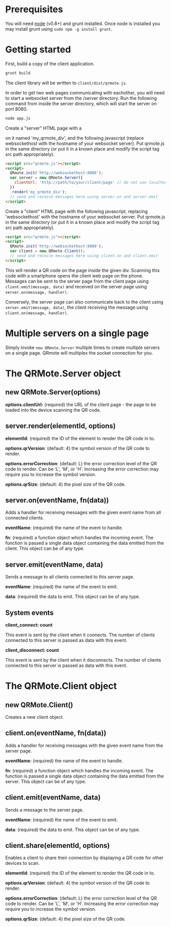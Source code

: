 Prerequisites
=============

You will need [node](http://www.nodejs.org) (v0.8+) and grunt installed. Once node is installed you may install grunt using `sudo npm -g install grunt`.

Getting started
===============

First, build a copy of the client application.

```bash
grunt build
```

The client library will be written to `client/dist/qrmote.js`.

In order to get two web pages communicating with eachother, you will need to start a websocket server from the /server directory. Run the
following command from inside the server directory, which will start the server on port 8080.

```bash
node app.js
```

Create a "server" HTML page with a <div> on it named 'my_qrmote_div', and the following javascript (replace websockethost with the hostname
of your websocket server). Put qrmote.js in the same directory (or put it in a known place and modify the script tag src path appropriately).

```html
<script src="qrmote.js"></script>
<script>
  QRmote.init('http://websockethost:8080');
  var server = new QRmote.Server({
    clientUrl: 'http://path/to/your/client/page' // do not use localhost here - otherwise it will not work on the phone
  })
  .render('my_qrmote_div');
  // send and receive messages here using server.on and server.emit
</script>
```

Create a "client" HTML page with the following javascript, replacing 'websockethost' with the hostname of your websocket server.
Put qrmote.js in the same directory (or put it in a known place and modify the script tag src path appropriately).

```html
<script src="qrmote.js"></script>
<script>
  QRmote.init('http://websockethost:8080');
  var client = new QRmote.Client();
  // send and receive messages here using client.on and client.emit
</script>
```

This will render a QR code on the page inside the given div. Scanning this code with a smartphone opens the client web page on the phone.
Messages can be sent to the server page from the client page using `client.emit(message, data)` and received on the server page using
`server.on(message, handler)`.

Conversely, the server page can also communicate back to the client using `server.emit(message, data)`, the client receiving the message
using `client.on(message, handler)`.


Multiple servers on a single page
=================================

Simply invoke `new QRmote.Server` multiple times to create multiple servers on a single page. QRmote will multiplex the socket connection
for you.


The QRMote.Server object
========================

new QRMote.Server(options)
--------------------------

**options.clientUrl:** (required) the URL of the client page - the page to be loaded into the device scanning the QR code.


server.render(elementId, options)
---------------------------------

**elementId**: (required) the ID of the element to render the QR code in to.

**options.qrVersion**: (default: 4) the symbol version of the QR code to render.

**options.errorCorrection**: (default: L) the error correction level of the QR code to render. Can be 'L', 'M', or 'H'. Increasing the error correction may require you to increase the symbol version.

**options.qrSize**: (default: 4) the pixel size of the QR code.


server.on(eventName, fn(data))
------------------------------

Adds a handler for receiving messages with the given event name from all connected clients.

**eventName**: (required) the name of the event to handle.

**fn**: (required) a function object which handles the incoming event. The function is passed a single data object containing the data emitted from the client. This object can be of any type.


server.emit(eventName, data)
----------------------------

Sends a message to all clients connected to this server page.

**eventName**: (required) the name of the event to emit.

**data**: (required) the data to emit. This object can be of any type.


System events
-------------

**client_connect: count**

This event is sent by the client when it connects. The number of clients connected to this server is passed as data with this event.


**client_disconnect: count**

This event is sent by the client when it disconnects. The number of clients connected to this server is passed as data with this event.


The QRMote.Client object
========================

new QRMote.Client()
-------------------

Creates a new client object.


client.on(eventName, fn(data))
------------------------------

Adds a handler for receiving messages with the given event name from the server page.

**eventName**: (required) the name of the event to handle.

**fn**: (required) a function object which handles the incoming event. The function is passed a single data object containing the data emitted from the server. This object can be of any type.


client.emit(eventName, data)
----------------------------

Sends a message to the server page.

**eventName**: (required) the name of the event to emit.

**data**: (required) the data to emit. This object can be of any type.


client.share(elementId, options)
--------------------------------

Enables a client to share their connection by displaying a QR code for other devices to scan.

**elementId**: (required) the ID of the element to render the QR code in to.

**options.qrVersion**: (default: 4) the symbol version of the QR code to render.

**options.errorCorrection**: (default: L) the error correction level of the QR code to render. Can be 'L', 'M', or 'H'. Increasing the error correction may require you to increase the symbol version.

**options.qrSize**: (default: 4) the pixel size of the QR code.